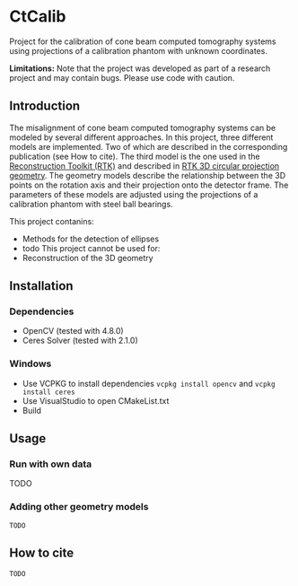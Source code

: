 # CtCalib
Project for the calibration of cone beam computed tomography systems using projections of a calibration phantom with unknown coordinates.

**Limitations:** Note that the project was developed as part of a research project and may contain bugs. Please use code with caution. 

## Introduction
The misalignment of cone beam computed tomography systems can be modeled by several different approaches. In this project, three different models are implemented. Two of which are described in the corresponding publication (see How to cite). The third model is the one used in the  [Reconstruction Toolkit (RTK)](https://www.openrtk.org/) and described in [RTK 3D circular projection geometry](http://www.openrtk.org/Doxygen/DocGeo3D.html). The geometry models describe the relationship between the 3D points on the rotation axis and their projection onto the detector frame. The parameters of these models are adjusted using the projections of a calibration phantom with steel ball bearings.

This project contanins:
- Methods for the detection of ellipses
- todo
This project cannot be used for:
- Reconstruction of the 3D geometry

## Installation
### Dependencies
- OpenCV (tested with 4.8.0)
- Ceres Solver (tested with 2.1.0)
### Windows
- Use VCPKG to install dependencies `vcpkg install opencv` and `vcpkg install ceres`
- Use VisualStudio to open CMakeList.txt
- Build

## Usage
### Run with own data
  TODO
### Adding other geometry models
	TODO

## How to cite
	TODO

